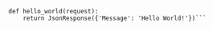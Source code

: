 ```from django.http import JsonResponse
def hello_world(request):
    return JsonResponse({'Message': 'Hello World!'})```
